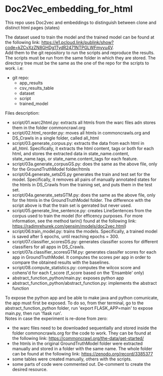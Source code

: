 # Doc2Vec_embedding_for_html
This repo uses Doc2vec and embeddings to distinguish between clone and distinct html pages (states) <br>

The dataset used to train the model and the trained model can be found at the following link: https://e1.pcloud.link/publink/show?code=kZCvXzZN8GHDg1TydR2471NTPGLWFmyyu4V. <br> Add them to the git repository to run the scripts and reproduce the results. The scripts must be run from the same folder in which they are stored. The directory tree must be the same as the one of the repo for the scripts to work. i.e: <br>
- git repo:
   - app_results
   - csv_results_table
   - dataset
   - script
   - trained_model

Files description:<br>
- script/01.warc2html.py: extracts all htmls from the warc files adn stores them in the folder commoncrawl.org
- script/02.html_reorder.py: moves all htmls in commoncrawls.org and DS_Crawls in a single folder, called all_html
- script/03.generate_corpus.py: extracts the data from each html in all_html. Specifically, it extracts the html content, tags or both for each html, and stores the extracted data in state_name.content, state_name.tags, or state_name.content_tags for each feature.
- script/03a.generate_corpusGS.py: does the same as the above file, only for the GroundTruthModel folder/htmls
- script/04.generate_setsDS.py generates the train and test set for the model. Specifically, it removes all pairs of manually annotated states for the htmls in DS_Crawls from the training set, and puts them in the test set.
- script/04a.generate_setsGTM.py: does the same as the above file, only for the htmls in the GroundTruthModel folder. The difference with the script above is that the train set is genrated but never used.
- script/05.generate_line_sentence.py: creates LineSentences from the corpus used to train the model (for efficency purposes. For more information, see the method tarin() found at the following link: https://radimrehurek.com/gensim/models/doc2vec.html)
- script/06.train_model.py: trains the models. Specifically, a trained model is saved after 5 epochs, until reaching epochs = 300.
- script/07.classifier_scoresDS.py: generates classifier scores for different classifiers for all apps in DS_Crawls. 
- script/07a.classifier_scoresGTM.py: generates classifer scores for each app in GroundTruthModel. It computes the scores per app in order to compare the obtained results with the baselines.
- script/08.compute_statistics.py: computes the wilcox score and cohens'd for each f_score (f_score based on the 'Ensamble' only) 
- abstract_function_python/main.py: exposes python app
- abstract_function_python/abstract_function.py: implements the abstract function <br>

To expose the python app and be able to make java and python comunicate, the app must first be exposed. To do so, from ther terminal, go to the abstract_function_python folder, run 'export FLASK_APP=main' to expose main.py, then run 'flask run'. 
<br>
Notes in case the experiment is re-done from zero: <br>
- the warc files need to be downloaded sequentially and stored inside the folder commoncrawls.org for the code to work. They can be found at the following link: https://commoncrawl.org/the-data/get-started/ <br>
- the htmls in the original GroundTruthModel folder were extracted manually and stored in a folder with the same name. The whole folder can be found at the following link: https://zenodo.org/record/3385377 <br>
- some tables were created manually, others with the scripts. <br>
- some parts of code were commented out. De-comment to create the desired resource.
